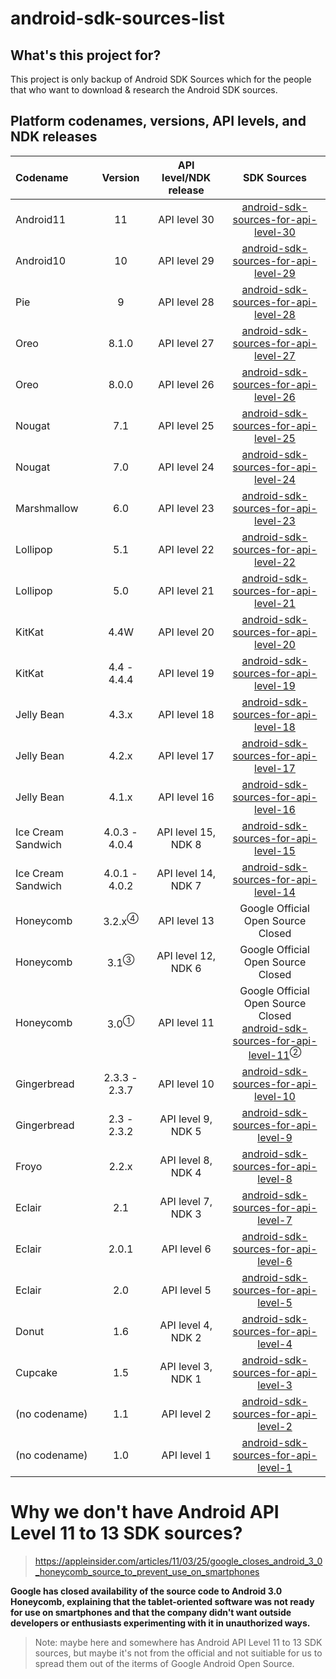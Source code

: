 # android-sdk-sources-list

## What's this project for?

This project is only backup of Android SDK Sources which for the people that who want to download & research the Android SDK sources.

## Platform codenames, versions, API levels, and NDK releases

|Codename|Version|API level/NDK release|SDK Sources|
|:----|:----:|:----:|:----:|
|Android11|11|API level 30|[android-sdk-sources-for-api-level-30](https://github.com/AndroidSDKSources/android-sdk-sources-for-api-level-30)|
|Android10|10|API level 29|[android-sdk-sources-for-api-level-29](https://github.com/AndroidSDKSources/android-sdk-sources-for-api-level-29)|
|Pie|9|API level 28|[android-sdk-sources-for-api-level-28](https://github.com/AndroidSDKSources/android-sdk-sources-for-api-level-28)|
|Oreo|8.1.0|API level 27|[android-sdk-sources-for-api-level-27](https://github.com/AndroidSDKSources/android-sdk-sources-for-api-level-27)|
|Oreo|8.0.0|API level 26|[android-sdk-sources-for-api-level-26](https://github.com/AndroidSDKSources/android-sdk-sources-for-api-level-26)|
|Nougat|7.1|API level 25|[android-sdk-sources-for-api-level-25](https://github.com/AndroidSDKSources/android-sdk-sources-for-api-level-25)|
|Nougat|7.0|API level 24|[android-sdk-sources-for-api-level-24](https://github.com/AndroidSDKSources/android-sdk-sources-for-api-level-24)|
|Marshmallow|6.0|API level 23|[android-sdk-sources-for-api-level-23](https://github.com/AndroidSDKSources/android-sdk-sources-for-api-level-23)|
|Lollipop|5.1|API level 22|[android-sdk-sources-for-api-level-22](https://github.com/AndroidSDKSources/android-sdk-sources-for-api-level-22)|
|Lollipop|5.0|API level 21|[android-sdk-sources-for-api-level-21](https://github.com/AndroidSDKSources/android-sdk-sources-for-api-level-21)|
|KitKat|4.4W|API level 20|[android-sdk-sources-for-api-level-20](https://github.com/AndroidSDKSources/android-sdk-sources-for-api-level-20)|
|KitKat|4.4 - 4.4.4|API level 19|[android-sdk-sources-for-api-level-19](https://github.com/AndroidSDKSources/android-sdk-sources-for-api-level-19)|
|Jelly Bean|4.3.x|API level 18|[android-sdk-sources-for-api-level-18](https://github.com/AndroidSDKSources/android-sdk-sources-for-api-level-18)|
|Jelly Bean|4.2.x|API level 17|[android-sdk-sources-for-api-level-17](https://github.com/AndroidSDKSources/android-sdk-sources-for-api-level-17)|
|Jelly Bean|4.1.x|API level 16|[android-sdk-sources-for-api-level-16](https://github.com/AndroidSDKSources/android-sdk-sources-for-api-level-16)|
|Ice Cream Sandwich|4.0.3 - 4.0.4|API level 15, NDK 8|[android-sdk-sources-for-api-level-15](https://github.com/AndroidSDKSources/android-sdk-sources-for-api-level-15)|
|Ice Cream Sandwich|4.0.1 - 4.0.2|API level 14, NDK 7|[android-sdk-sources-for-api-level-14](https://github.com/AndroidSDKSources/android-sdk-sources-for-api-level-14)|
|Honeycomb|3.2.x<sup>④</sup>|API level 13|Google Official Open Source Closed|
|Honeycomb|3.1<sup>③</sup>|API level 12, NDK 6|Google Official Open Source Closed|
|Honeycomb|3.0<sup>①</sup>|API level 11|Google Official Open Source Closed<br>[android-sdk-sources-for-api-level-11](https://github.com/AndroidSDKSources/android-sdk-sources-for-api-level-11)<sup>②</sup>|
|Gingerbread|2.3.3 - 2.3.7|API level 10|[android-sdk-sources-for-api-level-10](https://github.com/AndroidSDKSources/android-sdk-sources-for-api-level-10)|
|Gingerbread|2.3 - 2.3.2|API level 9, NDK 5|[android-sdk-sources-for-api-level-9](https://github.com/AndroidSDKSources/android-sdk-sources-for-api-level-9)|
|Froyo|2.2.x|API level 8, NDK 4|[android-sdk-sources-for-api-level-8](https://github.com/AndroidSDKSources/android-sdk-sources-for-api-level-8)|
|Eclair|2.1|API level 7, NDK 3|[android-sdk-sources-for-api-level-7](https://github.com/AndroidSDKSources/android-sdk-sources-for-api-level-7)|
|Eclair|2.0.1|API level 6|[android-sdk-sources-for-api-level-6](https://github.com/AndroidSDKSources/android-sdk-sources-for-api-level-6)|
|Eclair|2.0|API level 5|[android-sdk-sources-for-api-level-5](https://github.com/AndroidSDKSources/android-sdk-sources-for-api-level-5)|
|Donut|1.6|API level 4, NDK 2|[android-sdk-sources-for-api-level-4](https://github.com/AndroidSDKSources/android-sdk-sources-for-api-level-4)|
|Cupcake|1.5|API level 3, NDK 1|[android-sdk-sources-for-api-level-3](https://github.com/AndroidSDKSources/android-sdk-sources-for-api-level-3)|
|(no codename)|1.1|API level 2|[android-sdk-sources-for-api-level-2](https://github.com/AndroidSDKSources/android-sdk-sources-for-api-level-2)|
|(no codename)|1.0|API level 1|[android-sdk-sources-for-api-level-1](https://github.com/AndroidSDKSources/android-sdk-sources-for-api-level-1)|

# Why we don't have Android API Level 11 to 13 SDK sources?

> https://appleinsider.com/articles/11/03/25/google_closes_android_3_0_honeycomb_source_to_prevent_use_on_smartphones

**Google has closed availability of the source code to Android 3.0 Honeycomb, explaining that the tablet-oriented software was not ready for use on smartphones and that the company didn't want outside developers or enthusiasts experimenting with it in unauthorized ways.**

> Note: maybe here and somewhere has Android API Level 11 to 13 SDK sources, but maybe it's not from the official and not suitiable for us to spread them out of the iterms of Google Android Open Source.

